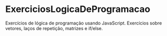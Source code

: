 # ExerciciosLogicaDeProgramacao
Exercícios de lógica de programação usando JavaScript. Exercícios sobre vetores, laços de repetição, matrizes e if/else.
